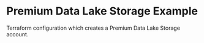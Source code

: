 # Premium Data Lake Storage Example

Terraform configuration which creates a Premium Data Lake Storage account.
